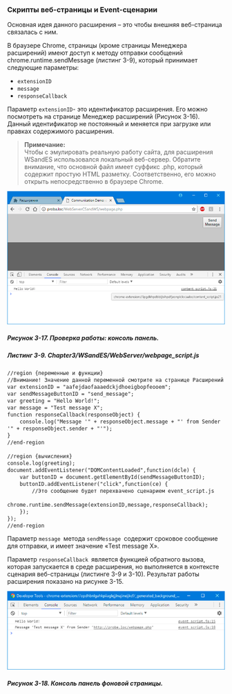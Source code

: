 ### Скрипты веб-страницы и Event-сценарии

Основная идея данного расширения – это чтобы внешняя веб-страница связалась с ним.

В браузере Chrome, страницы \(кроме страницы Менеджера расширений\) имеют доступ к методу отправки сообщений chrome.runtime.sendMessage \(листинг 3-9\), который принимает следующие параметры:

* `extensionID`
* `message`
* `responseCallback`

Параметр `extensionID`- это идентификатор расширения. Его можно посмотреть на странице Менеджер расширений \(Рисунок 3-16\). Данный идентификатор не постоянный и меняется при загрузке или правках содержимого расширения.

> **Примечание:**  
> Чтобы с эмулировать реальную работу сайта, для расширения WSandES использовался локальный веб-сервер. Обратите внимание, что основной файл имеет суффикс .php, который содержит простую HTML разметку. Соответственно, его можно открыть непосредственно в браузере Chrome.

![Рисунок 3-17. Проверка работы: консоль панель](/assets/figure-3-17.png)

##### Рисунок 3-17. _Проверка работы: консоль панель._

##### Листинг 3-9. _Chapter3/WSandES/WebServer/webpage\_script.js_

```
//region {переменные и функции}
//Внимание! Значение данной переменной смотрите на странице Расширений
var extensionID = "aafejdaofaaaedckjdhoeigbopfeooem";
var sendMessageButtonID = "send_message";
var greeting = "Hello World!";
var message = "Test message X";
function responseCallback(responseObject) {
    console.log("Message '" + responseObject.message + "' from Sender '" + responseObject.sender + "'");
}
//end-region

//region {вычисления}
console.log(greeting);
document.addEventListener("DOMContentLoaded",function(dcle) {
    var buttonID = document.getElementById(sendMessageButtonID);
    buttonID.addEventListener("click",function(ce) {
        //Это сообщение будет перехвачено сценарием event_script.js
        chrome.runtime.sendMessage(extensionID,message,responseCallback);
    });
});
//end-region
```

Параметр `message `метода `sendMessage `содержит сроковое сообщение для отправки, и имеет значение «Test message X».

Параметр `responseCallback `является функцией обратного вызова, которая запускается в среде расширения, но выполняется в контексте сценария веб-страницы \(листинге 3-9 и 3-10\). Результат работы расширения показано на рисунке 3-15.

![Рисунок 3-18. Консоль панель фоновой страницы](/assets/figure-3-18.png)

##### Рисунок 3-18. _Консоль панель фоновой страницы._


